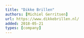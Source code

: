 ```yaml
---
title: "Dikke Brillen"
authors: [Michiel Gerritsen]
url: https://www.dikkebrillen.nl/
added: 2018-05-21
types: [company]
---
```

